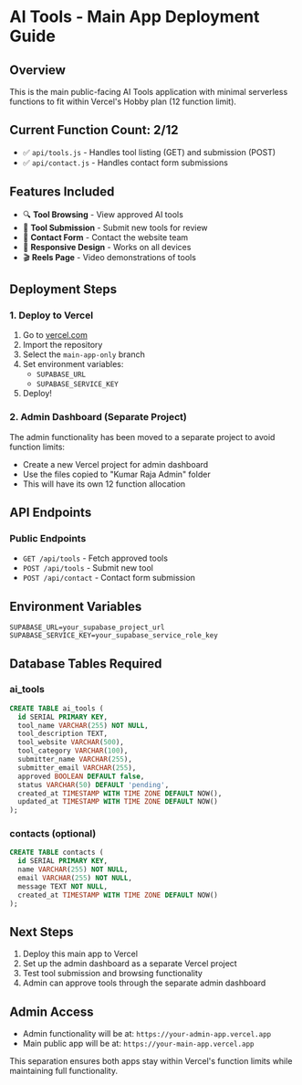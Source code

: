 # AI Tools - Main App Deployment Guide

## Overview
This is the main public-facing AI Tools application with minimal serverless functions to fit within Vercel's Hobby plan (12 function limit).

## Current Function Count: 2/12
- ✅ `api/tools.js` - Handles tool listing (GET) and submission (POST)
- ✅ `api/contact.js` - Handles contact form submissions

## Features Included
- 🔍 **Tool Browsing** - View approved AI tools
- 📝 **Tool Submission** - Submit new tools for review
- 💌 **Contact Form** - Contact the website team
- 📱 **Responsive Design** - Works on all devices
- 🎬 **Reels Page** - Video demonstrations of tools

## Deployment Steps

### 1. Deploy to Vercel
1. Go to [vercel.com](https://vercel.com)
2. Import the repository
3. Select the `main-app-only` branch
4. Set environment variables:
   - `SUPABASE_URL`
   - `SUPABASE_SERVICE_KEY`
5. Deploy!

### 2. Admin Dashboard (Separate Project)
The admin functionality has been moved to a separate project to avoid function limits:
- Create a new Vercel project for admin dashboard
- Use the files copied to "Kumar Raja Admin" folder
- This will have its own 12 function allocation

## API Endpoints

### Public Endpoints
- `GET /api/tools` - Fetch approved tools
- `POST /api/tools` - Submit new tool
- `POST /api/contact` - Contact form submission

## Environment Variables
```
SUPABASE_URL=your_supabase_project_url
SUPABASE_SERVICE_KEY=your_supabase_service_role_key
```

## Database Tables Required

### ai_tools
```sql
CREATE TABLE ai_tools (
  id SERIAL PRIMARY KEY,
  tool_name VARCHAR(255) NOT NULL,
  tool_description TEXT,
  tool_website VARCHAR(500),
  tool_category VARCHAR(100),
  submitter_name VARCHAR(255),
  submitter_email VARCHAR(255),
  approved BOOLEAN DEFAULT false,
  status VARCHAR(50) DEFAULT 'pending',
  created_at TIMESTAMP WITH TIME ZONE DEFAULT NOW(),
  updated_at TIMESTAMP WITH TIME ZONE DEFAULT NOW()
);
```

### contacts (optional)
```sql
CREATE TABLE contacts (
  id SERIAL PRIMARY KEY,
  name VARCHAR(255) NOT NULL,
  email VARCHAR(255) NOT NULL,
  message TEXT NOT NULL,
  created_at TIMESTAMP WITH TIME ZONE DEFAULT NOW()
);
```

## Next Steps
1. Deploy this main app to Vercel
2. Set up the admin dashboard as a separate Vercel project
3. Test tool submission and browsing functionality
4. Admin can approve tools through the separate admin dashboard

## Admin Access
- Admin functionality will be at: `https://your-admin-app.vercel.app`
- Main public app will be at: `https://your-main-app.vercel.app`

This separation ensures both apps stay within Vercel's function limits while maintaining full functionality.
